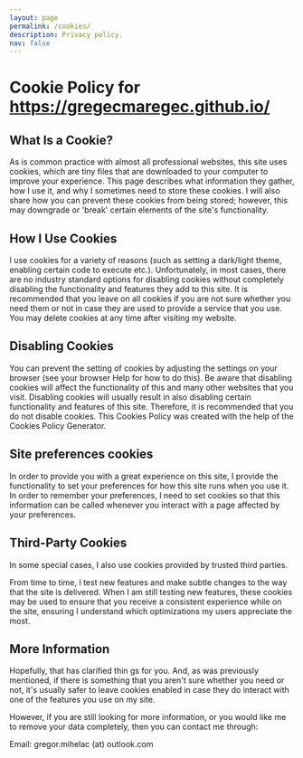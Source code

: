 ```yaml
---
layout: page
permalink: /cookies/
description: Privacy policy.
nav: false
---
```


# Cookie Policy for https://gregecmaregec.github.io/

## What Is a Cookie?

As is common practice with almost all professional websites, this site uses cookies, which are tiny files that are downloaded to your computer to improve your experience. This page describes what information they gather, how I use it, and why I sometimes need to store these cookies. I will also share how you can prevent these cookies from being stored; however, this may downgrade or 'break' certain elements of the site's functionality.

## How I Use Cookies

I use cookies for a variety of reasons (such as setting a dark/light theme, enabling certain code to execute etc.). Unfortunately, in most cases, there are no industry standard options for disabling cookies without completely disabling the functionality and features they add to this site. It is recommended that you leave on all cookies if you are not sure whether you need them or not in case they are used to provide a service that you use. You may delete cookies at any time after visiting my website.

## Disabling Cookies

You can prevent the setting of cookies by adjusting the settings on your browser (see your browser Help for how to do this). Be aware that disabling cookies will affect the functionality of this and many other websites that you visit. Disabling cookies will usually result in also disabling certain functionality and features of this site. Therefore, it is recommended that you do not disable cookies. This Cookies Policy was created with the help of the Cookies Policy Generator.

## Site preferences cookies

In order to provide you with a great experience on this site, I provide the functionality to set your preferences for how this site runs when you use it. In order to remember your preferences, I need to set cookies so that this information can be called whenever you interact with a page affected by your preferences.

## Third-Party Cookies

In some special cases, I also use cookies provided by trusted third parties.

From time to time, I test new features and make subtle changes to the way that the site is delivered. When I am still testing new features, these cookies may be used to ensure that you receive a consistent experience while on the site, ensuring I understand which optimizations my users appreciate the most.

## More Information

Hopefully, that has clarified thin  gs for you. And, as was previously mentioned, if there is something that you aren't sure whether you need or not, it's usually safer to leave cookies enabled in case they do interact with one of the features you use on my site.

However, if you are still looking for more information, or you would like me to remove your data completely, then you can contact me through:

Email: gregor.mihelac (at) outlook.com